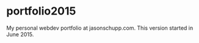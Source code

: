 # portfolio2015
My personal webdev portfolio at jasonschupp.com. This version started in June 2015.
